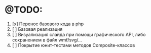 
# @TODO:
1. [x] Перенос базового кода в php
2. [ ] Базовая реализация
3. [ ] Визуализация слайда при помощи графического API, либо сохранением в файл wmf/svg/...
4. [ ] Покрытие юнит-тестами методов Composite-классов